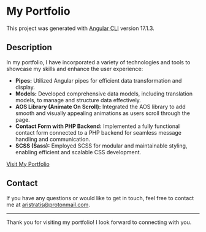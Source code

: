 # My Portfolio

This project was generated with [Angular CLI](https://github.com/angular/angular-cli) version 17.1.3.

## Description

In my portfolio, I have incorporated a variety of technologies and tools to showcase my skills and enhance the user experience:

- **Pipes:** Utilized Angular pipes for efficient data transformation and display.
- **Models:** Developed comprehensive data models, including translation models, to manage and structure data effectively.
- **AOS Library (Animate On Scroll):** Integrated the AOS library to add smooth and visually appealing animations as users scroll through the page.
- **Contact Form with PHP Backend:** Implemented a fully functional contact form connected to a PHP backend for seamless message handling and communication.
- **SCSS (Sass):** Employed SCSS for modular and maintainable styling, enabling efficient and scalable CSS development.


[Visit My Portfolio](https://aristotelis-stratis.com/)

## Contact

If you have any questions or would like to get in touch, feel free to contact me at [aristratis@protonmail.com](mailto:aristratis@protonmail.com).

---

Thank you for visiting my portfolio! I look forward to connecting with you.
